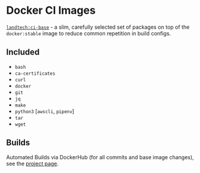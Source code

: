 # Docker CI Images

[`landtech:ci-base`](https://hub.docker.com/u/landtech/ci-base) - a slim, carefully selected set of packages on top of the `docker:stable` image to reduce common repetition in build configs.

## Included

- `bash`
- `ca-certificates`
- `curl`
- `docker`
- `git`
- `jq`
- `make`
- `python3` [`awscli`, `pipenv`]
- `tar`
- `wget`

## Builds

Automated Builds via DockerHub (for all commits and base image changes), see the [project page](https://hub.docker.com/u/landtech/ci-base).
